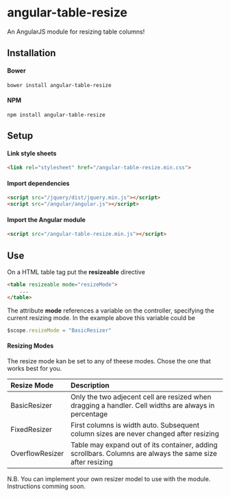 # angular-table-resize
An AngularJS module for resizing table columns!

## Installation
#### Bower
```
bower install angular-table-resize
```
#### NPM
```
npm install angular-table-resize
```

## Setup
#### Link style sheets
```html
<link rel="stylesheet" href="/angular-table-resize.min.css">
```

#### Import dependencies
```html
<script src="/jquery/dist/jquery.min.js"></script>
<script src="/angular/angular.js"></script>
```

#### Import the Angular module
```html
<script src="/angular-table-resize.min.js"></script>
```

## Use
On a HTML table tag put the **resizeable** directive
```html
<table resizeable mode="resizeMode">
    ...
</table>
```
The attribute **mode** references a variable on the controller, specifying the current resizing mode.
In the example above this variable could be
```javascript
$scope.resizeMode = "BasicResizer"
```

#### Resizing Modes
The resize mode kan be set to any of theese modes. Chose the one that works best for you.

| Resize Mode       | Description          |
| :---------------- |:--------------|
| BasicResizer      | Only the two adjecent cell are resized when dragging a handler. Cell widths are always in percentage          |
| FixedResizer      | First columns is width auto. Subsequent column sizes are never changed after resizing                         |
| OverflowResizer   | Table may expand out of its container, adding scrollbars. Columns are always the same size after resizing     |

N.B. You can implement your own resizer model to use with the module. Instructions comming soon.


